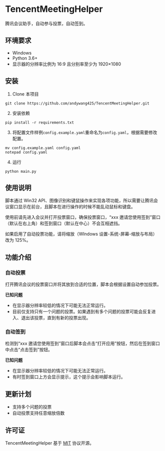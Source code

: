 # TencentMeetingHelper

腾讯会议助手，自动参与投票，自动签到。

## 环境要求

- Windows
- Python 3.6+
- 显示器的分辨率比例为 16:9 且分别率至少为 1920×1080

## 安装

1. Clone 本项目

```
git clone https://github.com/andywang425/TencentMeetingHelper.git
```

2. 安装依赖

```
pip install -r requirements.txt
```

3. 将配置文件样例`config.example.yaml`重命名为`config.yaml`，根据需要修改配置。

```
mv config.example.yaml config.yaml
notepad config.yaml
```

4. 运行

```
python main.py
```

## 使用说明

脚本通过 Win32 API、图像识别和键鼠操作来实现各项功能，所以需要让腾讯会议窗口显示在前台，且脚本在进行操作的时候不能乱动鼠标和键盘。

使用前请先进入会议并打开投票窗口，确保投票窗口，“xxx 邀请您使用签到”窗口（默认在右上角）和签到窗口（默认在中心）不会互相遮挡。

如果启用了自动投票功能，请将缩放（WIndows 设置-系统-屏幕-缩放与布局）改为 125%。

## 功能介绍

### 自动投票

打开腾讯会议的投票窗口并将其放到合适的位置，脚本会根据设置自动参加投票。

**已知问题**

- 在显示器分辨率较低的情况下可能无法正常运行。
- 目前仅支持只有一个问题的投票。如果遇到有多个问题的投票可能会反复进入、退出该投票，直到有新的投票出现。

### 自动签到

检测到“xxx 邀请您使用签到”窗口后脚本会点击“打开应用”按钮，然后在签到窗口中点击“点击签到”按钮。

**已知问题**

- 在显示器分辨率较低的情况下可能无法正常运行。
- 有时签到窗口上方会显示提示，这个提示会影响脚本运行。

## 更新计划

- 支持多个问题的投票
- 自动投票支持任意缩放倍数

## 许可证

TencentMeetingHelper 基于 [MIT](LICENSE) 协议开源。
